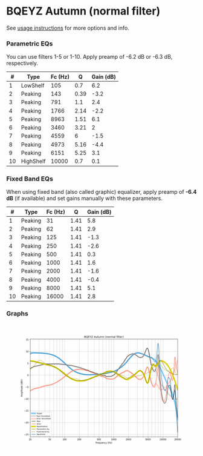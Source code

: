 # BQEYZ Autumn (normal filter)
See [usage instructions](https://github.com/jaakkopasanen/AutoEq#usage) for more options and info.

### Parametric EQs
You can use filters 1-5 or 1-10. Apply preamp of -6.2 dB or -6.3 dB, respectively.

|   # | Type      |   Fc (Hz) |    Q |   Gain (dB) |
|-----|-----------|-----------|------|-------------|
|   1 | LowShelf  |       105 | 0.7  |         6.2 |
|   2 | Peaking   |       143 | 0.39 |        -3.2 |
|   3 | Peaking   |       791 | 1.1  |         2.4 |
|   4 | Peaking   |      1766 | 2.14 |        -2.2 |
|   5 | Peaking   |      8963 | 1.51 |         6.1 |
|   6 | Peaking   |      3460 | 3.21 |         2   |
|   7 | Peaking   |      4559 | 6    |        -1.5 |
|   8 | Peaking   |      4973 | 5.16 |        -4.4 |
|   9 | Peaking   |      6151 | 5.25 |         3.1 |
|  10 | HighShelf |     10000 | 0.7  |         0.1 |

### Fixed Band EQs
When using fixed band (also called graphic) equalizer, apply preamp of **-6.4 dB** (if available) and set gains manually with these parameters.

|   # | Type    |   Fc (Hz) |    Q |   Gain (dB) |
|-----|---------|-----------|------|-------------|
|   1 | Peaking |        31 | 1.41 |         5.8 |
|   2 | Peaking |        62 | 1.41 |         2.9 |
|   3 | Peaking |       125 | 1.41 |        -1.3 |
|   4 | Peaking |       250 | 1.41 |        -2.6 |
|   5 | Peaking |       500 | 1.41 |         0.3 |
|   6 | Peaking |      1000 | 1.41 |         1.6 |
|   7 | Peaking |      2000 | 1.41 |        -1.6 |
|   8 | Peaking |      4000 | 1.41 |        -0.4 |
|   9 | Peaking |      8000 | 1.41 |         5.1 |
|  10 | Peaking |     16000 | 1.41 |         2.8 |

### Graphs
![](./BQEYZ%20Autumn%20(normal%20filter).png)
